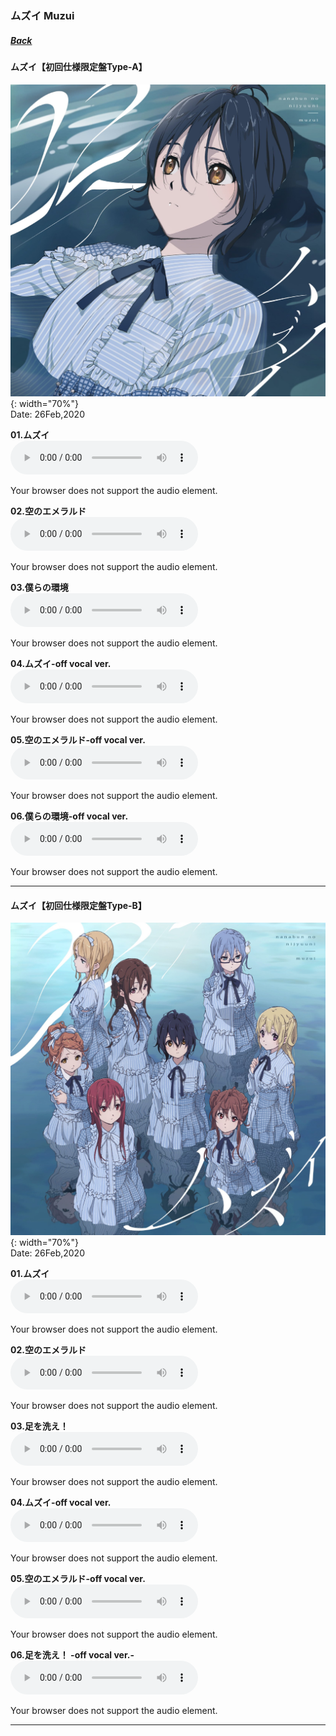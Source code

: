 ### ムズイ Muzui
##### [Back](Music_List.md)

#### ムズイ【初回仕様限定盤Type-A】  
![MuzuiTypeA](../../Img/Music/MuzuiTypeA.jpg){: width="70%"}  
Date: 26Feb,2020  

**01.ムズイ**  
<audio controls="controls">
  <source type="audio/mp3" src="../../Music/05_Muzui/01.ムズイ.mp3"></source>
  <p>Your browser does not support the audio element.</p>
</audio>

**02.空のエメラルド**  
<audio controls="controls">
  <source type="audio/mp3" src="../../Music/05_Muzui/02.空のエメラルド.mp3"></source>
  <p>Your browser does not support the audio element.</p>
</audio>

**03.僕らの環境**  
<audio controls="controls">
  <source type="audio/mp3" src="../../Music/05_Muzui/03.僕らの環境.mp3"></source>
  <p>Your browser does not support the audio element.</p>
</audio>

**04.ムズイ-off vocal ver.**  
<audio controls="controls">
  <source type="audio/mp3" src="../../Music/05_Muzui//Off%20Vocal%20(Type%20A)/04.ムズイ-off%20vocal%20ver.-.mp3"></source>
  <p>Your browser does not support the audio element.</p>
</audio>

**05.空のエメラルド-off vocal ver.**  
<audio controls="controls">
  <source type="audio/mp3" src="../../Music/05_Muzui//Off%20Vocal%20(Type%20A)/05.空のエメラルド-off%20vocal%20ver.-.mp3"></source>
  <p>Your browser does not support the audio element.</p>
</audio>

**06.僕らの環境-off vocal ver.**  
<audio controls="controls">
  <source type="audio/mp3" src="../../Music/05_Muzui//Off%20Vocal%20(Type%20A)/06.僕らの環境-off%20vocal%20ver.-.mp3"></source>
  <p>Your browser does not support the audio element.</p>
</audio>

---

#### ムズイ【初回仕様限定盤Type-B】  
![MuzuiTypeB](../../Img/Music/MuzuiTypeB.jpg){: width="70%"}  
Date: 26Feb,2020  

**01.ムズイ**  
<audio controls="controls">
  <source type="audio/mp3" src="../../Music/05_Muzui/01.ムズイ.mp3"></source>
  <p>Your browser does not support the audio element.</p>
</audio>

**02.空のエメラルド**  
<audio controls="controls">
  <source type="audio/mp3" src="../../Music/05_Muzui/02.空のエメラルド.mp3"></source>
  <p>Your browser does not support the audio element.</p>
</audio>

**03.足を洗え！**  
<audio controls="controls">
  <source type="audio/mp3" src="../../Music/05_Muzui/04.足を洗え!.mp3"></source>
  <p>Your browser does not support the audio element.</p>
</audio>

**04.ムズイ-off vocal ver.**  
<audio controls="controls">
  <source type="audio/mp3" src="../../Music/05_Muzui//Off%20Vocal%20(Type%20A)/04.ムズイ-off%20vocal%20ver.-.mp3"></source>
  <p>Your browser does not support the audio element.</p>
</audio>

**05.空のエメラルド-off vocal ver.**  
<audio controls="controls">
  <source type="audio/mp3" src="../../Music/05_Muzui//Off%20Vocal%20(Type%20A)/05.空のエメラルド-off%20vocal%20ver.-.mp3"></source>
  <p>Your browser does not support the audio element.</p>
</audio>

**06.足を洗え！ -off vocal ver.-**  
<audio controls="controls">
  <source type="audio/mp3" src=" "></source>
  <p>Your browser does not support the audio element.</p>
</audio>

---
